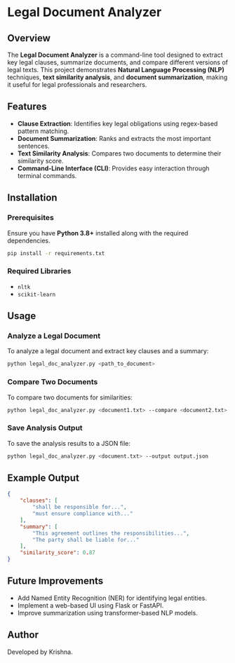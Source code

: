 # Legal Document Analyzer

## Overview

The **Legal Document Analyzer** is a command-line tool designed to extract key legal clauses, summarize documents, and compare different versions of legal texts. This project demonstrates **Natural Language Processing (NLP)** techniques, **text similarity analysis**, and **document summarization**, making it useful for legal professionals and researchers.

## Features

- **Clause Extraction**: Identifies key legal obligations using regex-based pattern matching.
- **Document Summarization**: Ranks and extracts the most important sentences.
- **Text Similarity Analysis**: Compares two documents to determine their similarity score.
- **Command-Line Interface (CLI)**: Provides easy interaction through terminal commands.

## Installation

### Prerequisites

Ensure you have **Python 3.8+** installed along with the required dependencies.

```sh
pip install -r requirements.txt
```

### Required Libraries

- `nltk`
- `scikit-learn`

## Usage

### Analyze a Legal Document

To analyze a legal document and extract key clauses and a summary:

```sh
python legal_doc_analyzer.py <path_to_document>
```

### Compare Two Documents

To compare two documents for similarities:

```sh
python legal_doc_analyzer.py <document1.txt> --compare <document2.txt>
```

### Save Analysis Output

To save the analysis results to a JSON file:

```sh
python legal_doc_analyzer.py <document.txt> --output output.json
```

## Example Output

```json
{
    "clauses": [
        "shall be responsible for...",
        "must ensure compliance with..."
    ],
    "summary": [
        "This agreement outlines the responsibilities...",
        "The party shall be liable for..."
    ],
    "similarity_score": 0.87
}
```

## Future Improvements

- Add Named Entity Recognition (NER) for identifying legal entities.
- Implement a web-based UI using Flask or FastAPI.
- Improve summarization using transformer-based NLP models.



## Author

Developed by Krishna.

